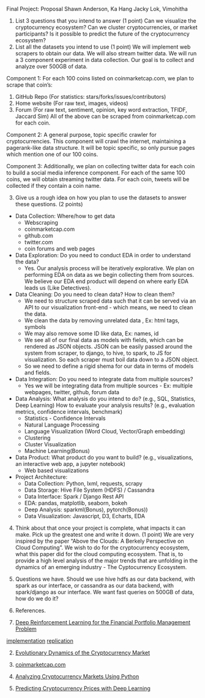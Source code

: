 ﻿Final Project: Proposal
Shawn Anderson, Ka Hang Jacky Lok, Vimohitha 




1. List 3 questions that you intend to answer (1 point)
Can we visualize the cryptocurrency ecosystem?
Can we cluster cryptocurrencies, or market participants?
Is it possible to predict the future of the cryptocurrency ecosystem?  
2. List all the datasets you intend to use (1 point)
We will implement web scrapers to obtain our data. We will also stream twitter data. We will run a 3 component experiment in data collection. Our goal is to collect and analyze over 500GB of data.


Component 1:
For each 100 coins listed on coinmarketcap.com, we plan to scrape that coin’s:
1. GitHub Repo (For statistics: stars/forks/issues/contributors)
2. Home website (For raw text, images, videos)
3. Forum (For raw text, sentiment, opinion, key word extraction, TFIDF, Jaccard Sim)
All of the above can be scraped from coinmarketcap.com for each coin.


Component 2:
A general purpose, topic specific crawler for cryptocurrencies. This component will crawl the internet, maintaining a pagerank-like data structure. It will be topic specific, so only pursue pages which mention one of our 100 coins.


Component 3:
Additionally, we plan on collecting twitter data for each coin to build a social media inference component. For each of the same 100 coins, we will obtain streaming twitter data. For each coin, tweets will be collected if they contain a coin name.




3. Give us a rough idea on how you plan to use the datasets to answer these questions. (2 points)


* Data Collection: Where/how to get data
   * Webscraping
   * coinmarketcap.com
   * github.com
   * twitter.com
   * coin forums and web pages
* Data Exploration: Do you need to conduct EDA in order to understand the data? 
   * Yes. Our analysis process will be iteratively explorative. We plan on performing EDA on data as we begin collecting them from sources. We believe our EDA end product will depend on where early EDA leads us (Like Detectives).
* Data Cleaning: Do you need to clean data? How to clean them?
   * We need to structure scraped data such that it can be served via an API to our visualization front-end - which means, we need to clean the data.
   * We clean the data by removing unrelated data , Ex: html tags, symbols
   * We may also remove some ID like data, Ex: names, id
   * We see all of our final data as models with fields, which can be rendered as JSON objects. JSON can be easily passed around the system from scraper, to django, to hive, to spark, to JS for visualization. So each scraper must boil data down to a JSON object.
   * So we need to define a rigid shema for our data in terms of models and fields.
* Data Integration: Do you need to integrate data from multiple sources? 
   * Yes we will be integrating data from multiple sources - Ex: multiple webpages, twitter, github, forum data
* Data Analysis: What analysis do you intend to do? (e.g., SQL, Statistics, Deep Learning) How to evaluate your analysis results? (e.g., evaluation metrics, confidence intervals, benchmark)
   * Statistics - Confidence Intervals
   * Natural Language Processing
   * Language Visualization (Word Cloud, Vector/Graph embedding)
   * Clustering
   * Cluster Visualization
   * Machine Learning(Bonus)
* Data Product: What product do you want to build? (e.g., visualizations, an interactive web app, a jupyter notebook) 
   * Web based visualizations 
* Project Architecture:
   * Data Collection: Python, lxml, requests, scrapy
   * Data Storage: Hive File System (HDFS) / Cassandra
   * Data Interface: Spark / Django Rest API
   * EDA: pandas, matplotlib, seaborn, bokeh
   * Deep Analysis: sparkml(Bonus), pytorch(Bonus))
   * Data Visualization: Javascript, D3, Echarts, EDA


4. Think about that once your project is complete, what impacts it can make. Pick up the greatest one and write it down. (1 point)
We are very inspired by the paper “Above the Clouds: A Berkely Perspective on Cloud Computing”. We wish to do for the cryptocurrency ecosystem, what this paper did for the cloud computing ecosystem. That is, to provide a high level analysis of the major trends that are unfolding in the dynamics of an emerging industry - The Cyptocurrency Ecosystem.
5. Questions we have.
Should we use hive hdfs as our data backend, with spark as our interface, or cassandra as our data backend, with spark/django as our interface. 
We want fast queries on 500GB of data, how do we do it?


5. References.


1. [Deep Reinforcement Learning for the Financial Portfolio Management 
Problem](https://arxiv.org/pdf/1706.10059.pdf) 


[implementation](https://github.com/ZhengyaoJiang/PGPortfolio) [replication](https://github.com/wassname/rl-portfolio-management)

2. [Evolutionary Dynamics of the Cryptocurrency Market](http://rsos.royalsocietypublishing.org/content/4/11/170623)

3. [coinmarketcap.com](https://coinmarketcap.com/)

4. [Analyzing Cryptocurrency Markets Using Python](https://blog.patricktriest.com/analyzing-cryptocurrencies-python/)

5. [Predicting Cryptocurrency Prices with Deep Learning](https://dashee87.github.io/deep%20learning/python/predicting-cryptocurrency-prices-with-deep-learning/)

